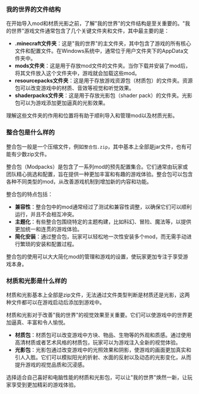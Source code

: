 ### 我的世界的文件结构

在开始导入mod和材质光影之前，了解"我的世界"的文件结构是至关重要的。"我的世界"游戏文件通常包含了几个关键文件夹和文件，其中最主要的是：

- **.minecraft文件夹**：这是"我的世界"的主文件夹，其中包含了游戏的所有核心文件和配置文件。在Windows系统中，通常位于用户文件夹下的AppData文件夹中。
- **mods文件夹**：这是用于存放mod文件的文件夹。当你下载并安装了mod后，将其文件放入这个文件夹中，游戏就会加载这些mod。
- **resourcepacks文件夹**：这是用于存放游戏资源包（材质包）的文件夹。资源包可以改变游戏中的材质、音效等视觉和听觉效果。
- **shaderpacks文件夹**：这是用于存放光影包（shader pack）的文件夹。光影包可以为游戏添加更加逼真的光影效果。

理解这些文件夹的作用和位置将有助于顺利导入和管理mod以及材质光影。

### 整合包是什么样的

整合包一般是一个压缩文件，例如`整合包.zip`，其中基本上全部是jar文件，也有可能有少数zip文件。

整合包（Modpacks）是包含了一系列mod的预先配置集合。它们通常由玩家或团队精心挑选和配置，旨在提供一种更加丰富和有趣的游戏体验。整合包可以包含各种不同类型的mod，从改善游戏机制到增加新的内容和功能。

整合包的特点包括：

- **兼容性**：整合包中的mod通常经过了测试和兼容性调整，以确保它们可以顺利运行，并且不会相互冲突。
- **主题化**：有些整合包围绕特定的主题构建，比如科幻、冒险、魔法等，以提供更加统一和连贯的游戏体验。
- **简化安装**：通过整合包，玩家可以轻松地一次性安装多个mod，而无需手动进行繁琐的安装和配置过程。

整合包的使用可以大大简化mod的管理和游戏的设置，使玩家更加专注于享受游戏本身。

### 材质和光影是什么样的

材质和光影基本上全部是zip文件，无法通过文件类型判断是材质还是光影，这两种文件都可以在游戏启动后添加到游戏中。

材质和光影对于改善"我的世界"的视觉效果至关重要。它们可以使游戏中的世界更加逼真、丰富和令人愉悦。

- **材质包**：材质包可以改变游戏中方块、物品、生物等的外观和质感。通过使用高清材质或者艺术风格的材质包，玩家可以为游戏注入全新的视觉体验。
- **光影包**：光影包通过改变游戏中的光照效果和阴影，使游戏的画面更加真实和引人入胜。它们可以模拟阳光的折射、水面的反射以及动态的光影变化，从而提升游戏的视觉品质和沉浸感。

选择适合自己喜好和电脑性能的材质和光影包，可以让"我的世界"焕然一新，让玩家享受到更加精彩的游戏体验。